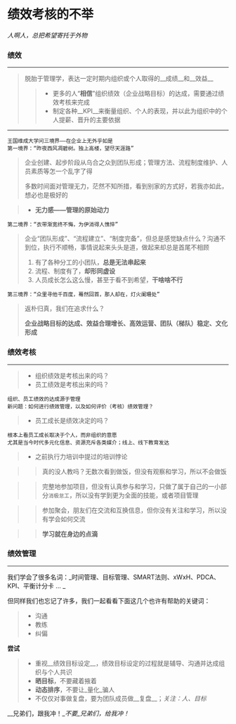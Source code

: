 绩效考核的不举
===

_人啊人，总把希望寄托于外物_

### 绩效
---
> 脱胎于管理学，表达一定时期内组织或个人取得的__成绩__和__效益__
>>  *  更多的人“__相信__”组织绩效（企业战略目标）的达成，需要通过绩效考核来完成
>>  * 制定各种__KPI__来衡量组织、个人的表现，并以此为组织中的个人提薪、晋升的主要依据

***
    王国维成大学问三境界——在企业上无外乎如是
    第一境界：“昨夜西风凋碧树。独上高楼，望尽天涯路”

> 企业创建、起步阶段从乌合之众到团队形成；管理方法、流程制度维护、人员素质等怎一个乱字了得
> 
> 多数时间面对管理无力，茫然不知所措，看到别家的方式好，若我亦如此，想必也是极好的

> * __无力感——管理的原始动力__

    第二境界：“衣带渐宽终不悔，为伊消得人憔悴”

> 企业“团队形成”、“流程建立”、“制度完备”，但总是感觉缺点什么？沟通不到位，执行不顺畅，事情说起来头头是道，做起来却总是首尾不相顾
> 
> 1. 有了各种分工的小团队，__总是无法串起来__
> 2. 流程、制度有了，__却形同虚设__
> 3. 人员成长怎么这么慢，甚至于看不到希望，__干啥啥不行__
         
    第三境界：“众里寻他千百度，蓦然回首，那人却在，灯火阑珊处”

> 返朴归真，我们在追求什么？
> 
> __企业战略目标的达成、效益合理增长、高效运营、团队（梯队）稳定、文化形成__


### 绩效考核
---
> * 组织绩效是考核出来的吗？
> * 员工绩效是考核出来的吗？


    组织、员工绩效的达成源于管理
    新问题：如何进行绩效管理，以及如何评价（考核）绩效管理？

> * 员工成长是绩效决定的吗？

    根本上看员工成长取决于个人，而非组织的意愿
    尤其是当今时代多元化信息、资源充斥各类媒介；线上、线下教育发达

> * 之前执行力培训中提过的培训悖论
 
>> 真的没人教吗？无数次看到做饭，但没有观察和学习，所以不会做饭

>> 完整地参加项目，但没有认真参与和学习，只做了属于自己的一小部分`消极怠工`，所以没有学到更为全面的技能，或者项目管理

>> 参加聚会，朋友们在交流和互换信息，但你没有关注和学习，所以没有学会如何交流
     
>> __学习就在身边的点滴__

### 绩效管理
---
我们学会了很多名词：_时间管理、目标管理、SMART法则、xWxH、PDCA、KPI、平衡计分卡 ... _

但同样我们也忘记了许多，我们一起看看下面这几个也许有帮助的关键词：
> * 沟通
> * 教练
> * 纠偏

__尝试__

> * 重视__绩效目标设定__，绩效目标设定的过程就是辅导、沟通并达成组织与个人共识
> * __晒目标__，不要藏着掖着
> * __动态排序__，不要让_量化_骗人
> * 不仅仅对事做复盘，要为团队成员做__复盘__；_关注：人、目标_

__兄弟们，跟我冲！__不要_兄弟们，给我冲！_ 
